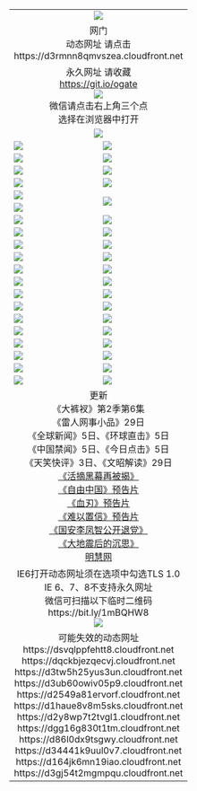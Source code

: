 ﻿<table>
  <tr></tr>
  <tr><td colspan=2 align=center><img src="https://cloud.githubusercontent.com/assets/11880933/13434984/f430fae2-e012-11e5-814f-c2df1e82b247.jpg" /></td></tr>
  <tr><td colspan=2 align=center>网门<br>动态网址 请点击
<br>https://d3rmnn8qmvszea.cloudfront.net
    </td>
  </tr>
  <tr>
    <td colspan=2 align=center>永久网址 请收藏<br/><a href="https://git.io/ogate" target="_blank">https://git.io/ogate</a><br/><a href="https://d3rmnn8qmvszea.cloudfront.net/Up/0WMGDL2.png" target="_blank"><img src="https://d3rmnn8qmvszea.cloudfront.net/Up/0WMGD2.png"/></a>
    <br>微信请点击右上角三个点<br>选择在浏览器中打开<br></td>
  </tr>
  <tr>
    <td colspan=2 align=center><a href="https://d3rmnn8qmvszea.cloudfront.net/ogUP.aspx?name=0oGate.apk" target="_blank"><img src="https://d3rmnn8qmvszea.cloudfront.net/Up/0WMAZ.jpg" /></a></td>
  </tr>
  <tr>
    <td><a href="https://d3rmnn8qmvszea.cloudfront.net/ogNice.aspx" target="_blank"><img src="https://d3rmnn8qmvszea.cloudfront.net/Up/0WCYY.jpg" /></a></td>
    <td><a href="https://d3rmnn8qmvszea.cloudfront.net/onCO.aspx?ob=600%E4%BA%8B%E7%89%A9&op=%E5%A2%9E%E5%88%A0%E6%94%B9&args=WH1~%23%E7%B1%BB%E5%9E%8B6%E6%96%B0%E9%97%BB%7c%23%E7%B1%BB%E5%9E%8B6%E8%AF%84%E8%AE%BA&mode=" target="_blank"><img src="https://d3rmnn8qmvszea.cloudfront.net/Up/0WZTT.jpg" /></a></td> 
  </tr>
  <tr>
    <td><a href="https://d3rmnn8qmvszea.cloudfront.net/ogDY.aspx" target="_blank"><img src="https://d3rmnn8qmvszea.cloudfront.net/Up/0FK.jpg" /></a></td>
    <td><a href="https://d3rmnn8qmvszea.cloudfront.net/ogST.aspx" target="_blank"><img src="https://d3rmnn8qmvszea.cloudfront.net/Up/0ST.jpg" /></a></td> 
  </tr>
  <tr>
    <!--td rowspan=2><a href="https://d3rmnn8qmvszea.cloudfront.net/ogUP.aspx?name=WJ.mp4&count=T:1,480P:1" target="_blank"><img src="https://d3rmnn8qmvszea.cloudfront.net/Up/WJ.jpg" /></a></td-->
    <td><a href="https://d3rmnn8qmvszea.cloudfront.net/ogUP.aspx?name=11DKC.mp4&count=T:2,2:6,1:16" target="_blank"><img src="https://d3rmnn8qmvszea.cloudfront.net/Up/11DKC.jpg" /></a></td> 
    <td><div><a href="https://d3rmnn8qmvszea.cloudfront.net/ogUP.aspx?name=LRWS.mp4&count=7B:8,6B:44,5A:10,5B:35,4A:14,4B:19,3A:10,3B:26,2A:16,2B:21,1A:23,1B:29&current=7B:8" target="_blank"><img src="https://d3rmnn8qmvszea.cloudfront.net/Up/LRWS.jpg" /></a></td>
   </tr>
  <tr>
    <td><a href="https://d3rmnn8qmvszea.cloudfront.net/ogUP.aspx?name=LRSH.mp4&count=W:13,2:10" target="_blank"><img src="https://d3rmnn8qmvszea.cloudfront.net/Up/LRSH.jpg" /></a></td>
    <td><a href="https://d3rmnn8qmvszea.cloudfront.net/ogNiceVedio.aspx" target="_blank"><img src="https://d3rmnn8qmvszea.cloudfront.net/Up/TGKDY.jpg" /></a></td>
  </tr>
  <tr>
    <td><a href="https://d3rmnn8qmvszea.cloudfront.net/ogUP.aspx?name=JQR.mp4&count=2" target="_blank"><img src="https://d3rmnn8qmvszea.cloudfront.net/Up/JQR.jpg" /></a></td>   
    <td rowspan=2><a href="https://d3rmnn8qmvszea.cloudfront.net/ogUP.aspx?name=JP.mp4&count=9" target="_blank"><img src="https://d3rmnn8qmvszea.cloudfront.net/Up/JP.jpg" /></td>
  </tr>
  <tr>
    <td><a href="https://d3rmnn8qmvszea.cloudfront.net/ogUP.aspx?name=WH.mp4" target="_blank"><img src="https://d3rmnn8qmvszea.cloudfront.net/Up/WH.jpg" /></a></td>
  </tr>
  <tr>
    <td><a href="https://d3rmnn8qmvszea.cloudfront.net/ogUP.aspx?name=SSZJ.mp4&count=SP:6,480P:9" target="_blank"><img src="https://d3rmnn8qmvszea.cloudfront.net/Up/SSZJ.jpg" /></a></td>
    <td><a href="https://d3rmnn8qmvszea.cloudfront.net/ogUP.aspx?name=ZY.mp4&count=2015:16" target="_blank"><img src="https://d3rmnn8qmvszea.cloudfront.net/Up/ZY.jpg" /></a</td>
  </tr>
  <tr>
    <td><a href="https://d3rmnn8qmvszea.cloudfront.net/ogUP.aspx?name=XTFY.mp4&count=B:2,A:24" target="_blank"><img src="https://d3rmnn8qmvszea.cloudfront.net/Up/XTFY.jpg" /></a></td>
    <td><a href="https://d3rmnn8qmvszea.cloudfront.net/ogUP.aspx?name=1XQK.mp4&count=13" target="_blank"><img src="https://d3rmnn8qmvszea.cloudfront.net/Up/1XQK.jpg" /></a</td>
  </tr>
  <tr>
    <td><a href="https://d3rmnn8qmvszea.cloudfront.net/ogUP.aspx?name=1LYF.mp4&count=2" target="_blank"><img src="https://d3rmnn8qmvszea.cloudfront.net/Up/1LYF0.jpg" /></a></td>
    <td><a href="https://d3rmnn8qmvszea.cloudfront.net/ogUP.aspx?name=1ZGC.mp4&count=6" target="_blank"><img src="https://d3rmnn8qmvszea.cloudfront.net/Up/1ZGC0.jpg" /></a></td>
  </tr>
  <tr>
    <td><a href="https://d3rmnn8qmvszea.cloudfront.net/ogUP.aspx?name=1ZKM.mp4&count=3&current=3" target="_blank"><img src="https://d3rmnn8qmvszea.cloudfront.net/Up/1ZKM0.jpg" /></a></td>  
    <td><a href="https://d3rmnn8qmvszea.cloudfront.net/ogUP.aspx?name=1WWY.mp4&count=6&current=6" target="_blank"><img src="https://d3rmnn8qmvszea.cloudfront.net/Up/1WWY0.jpg" /></a></td>
  </tr>
  <tr>
    <td><a href="https://d3rmnn8qmvszea.cloudfront.net/ogUP.aspx?name=10JGY.mp4&count=3" target="_blank"><img src="https://d3rmnn8qmvszea.cloudfront.net/Up/10JGY0.jpg" /></a></td>
    <td><a href="https://d3rmnn8qmvszea.cloudfront.net/ogUP.aspx?name=10CYS.mp4&count=2" target="_blank"><img src="https://d3rmnn8qmvszea.cloudfront.net/Up/10CYS0.jpg" /></a></td>
  </tr>
  <tr>
    <td><a href="https://d3rmnn8qmvszea.cloudfront.net/ogUP.aspx?name=4SQQ.mp4&count=201603:5,201602:20,201601:21&current=201603:5" target="_blank"><img src="https://d3rmnn8qmvszea.cloudfront.net/Up/4SQQ0.jpg"/></a></td>
    <td><a href="https://d3rmnn8qmvszea.cloudfront.net/ogUP.aspx?name=4SHQ.mp4&count=201603:5,201602:27,201601:28&current=201603:5" target="_blank"><img src="https://d3rmnn8qmvszea.cloudfront.net/Up/4SHQ0.jpg"/></a></td>
  </tr>
  <tr>
    <td><a href="https://d3rmnn8qmvszea.cloudfront.net/ogUP.aspx?name=4SZG.mp4&count=201603:5,201602:21,201601:23&current=201603:5" target="_blank"><img src="https://d3rmnn8qmvszea.cloudfront.net/Up/4SZG0.jpg"/></a></td>
    <td><a href="https://d3rmnn8qmvszea.cloudfront.net/ogUP.aspx?name=4SDJ.mp4&count=201603A:5,201603B:4,201602A:24,201602B:7,201601A:48,201601B:6&current=201603A:5" target="_blank"><img src="https://d3rmnn8qmvszea.cloudfront.net/Up/4SDJ0.jpg"/></a></td>
  </tr>
  <tr>
    <td><a href="https://d3rmnn8qmvszea.cloudfront.net/ogUP.aspx?name=4CTX.mp4&count=201603:1,201602:3,201601:4&current=201603:1" target="_blank"><img src="https://d3rmnn8qmvszea.cloudfront.net/Up/4CTX0.jpg"/></a></td>
    <td><a href="https://d3rmnn8qmvszea.cloudfront.net/ogUP.aspx?name=4CWZ.mp4&count=201602:4,201601:4&current=201602:4" target="_blank"><img src="https://d3rmnn8qmvszea.cloudfront.net/Up/4CWZ0.jpg"/></a></td>
  </tr>
  <tr>
    <td><a href="https://d3rmnn8qmvszea.cloudfront.net/onUP.aspx?name=https://d2t6x1lwzcff38.cloudfront.net/" target="_blank"><img src="https://d3rmnn8qmvszea.cloudfront.net/Up/0DTW.jpg"/></a></td>
    <td><a href="https://d3rmnn8qmvszea.cloudfront.net/onUP.aspx?name=https://d240ns8up8earz.cloudfront.net/acenter/" target="_blank"><img src="https://d3rmnn8qmvszea.cloudfront.net/Up/0TDW.jpg" /></a></td>
  </tr>
  <tr>
    <td><a href="https://d3rmnn8qmvszea.cloudfront.net/onUP.aspx?name=https://d4508d6vomz2p.cloudfront.net/gb/nsc413.htm" target="_blank"><img src="https://d3rmnn8qmvszea.cloudfront.net/Up/0DJY.jpg" /></a></td>
    <td><a href="https://d3rmnn8qmvszea.cloudfront.net/onUP.aspx?name=https://d3bxwq7vzudb5l.cloudfront.net/xtr/gb/prog204.html" target="_blank"><img src="https://d3rmnn8qmvszea.cloudfront.net/Up/0XTR.jpg" /></a></td>
  </tr>
  <tr>
    <td><a href="https://d3rmnn8qmvszea.cloudfront.net/onUP.aspx?name=https://d3aj00iefsmfgc.cloudfront.net/" target="_blank"><img src="https://d3rmnn8qmvszea.cloudfront.net/Up/0MHW.jpg" /></a></td>
    <td><a href="https://d3rmnn8qmvszea.cloudfront.net/onUP.aspx?name=https://d1lcj91uv80klr.cloudfront.net/" target="_blank"><img src="https://d3rmnn8qmvszea.cloudfront.net/Up/0ZJW.jpg" /></a></td>
  </tr>
  <tr>
    <td><a href="https://d3rmnn8qmvszea.cloudfront.net/ogUP.aspx?name=0FG.zip" target="_blank"><img src="https://d3rmnn8qmvszea.cloudfront.net/Up/0FG.jpg" /></a></td>
    <td><a href="https://d3rmnn8qmvszea.cloudfront.net/ogUP.aspx?name=0FGA.apk" target="_blank"><img src="https://d3rmnn8qmvszea.cloudfront.net/Up/0FGA.jpg" /></a></td>
  </tr>
  <tr>
    <td><a href="https://d3rmnn8qmvszea.cloudfront.net/ogUP.aspx?name=0U.zip" target="_blank"><img src="https://d3rmnn8qmvszea.cloudfront.net/Up/0U.jpg" /></a></td>
    <td><a href="https://d3rmnn8qmvszea.cloudfront.net/ogUP.aspx?name=0UA.apk" target="_blank"><img src="https://d3rmnn8qmvszea.cloudfront.net/Up/0UA.jpg" /></a></td>
  </tr>
  <tr>
    <td><a href="https://d3rmnn8qmvszea.cloudfront.net/ogUP.aspx?name=0iPPOTV.zip" target="_blank"><img src="https://d3rmnn8qmvszea.cloudfront.net/Up/0iPPOTV.jpg" /></a></td>
    <td><a href="https://d3rmnn8qmvszea.cloudfront.net/ogUP.aspx?name=0iNTD.apk" target="_blank"><img src="https://d3rmnn8qmvszea.cloudfront.net/Up/0iNTD.jpg" /></a></td>
  </tr>
  <tr>
    <td colspan=2 align=center>更新<br>
      《大裤衩》第2季第6集<br>
      《雷人网事小品》29日<br>
      《全球新闻》5日、《环球直击》5日<br>
      《中国禁闻》5日、《今日点击》5日<br>
      《天笑快评》3日、《文昭解读》29日<br>
      <a href="https://d3rmnn8qmvszea.cloudfront.net/ogUP.aspx?name=SSZJ480P9.mp4" target="_blank">《活摘黑幕再被揭》</a><br>
      <a href="https://d3rmnn8qmvszea.cloudfront.net/ogUP.aspx?name=11ZYZG0.mp4" target="_blank">《自由中国》预告片</a><br>
      <a href="https://d3rmnn8qmvszea.cloudfront.net/ogUP.aspx?name=11XR.mp4" target="_blank">《血刃》预告片</a><br>
      <a href="https://d3rmnn8qmvszea.cloudfront.net/ogUP.aspx?name=11NYZX.mp4&count=2" target="_blank">《难以置信》预告片</a><br>
      <a href="https://d3rmnn8qmvszea.cloudfront.net/ogUP.aspx?name=4LFZ.mp4" target="_blank">《国安李凤智公开退党》</a><br>
      <a href="https://d3rmnn8qmvszea.cloudfront.net/ogUP.aspx?name=4DDZHDCS.mp4" target="_blank">《大地震后的沉思》</a><br>
      <a href="https://d3rmnn8qmvszea.cloudfront.net/onUP.aspx?name=https://www.minghui.org/" target="_blank">明慧网</a></td>
    </td>
  </tr>
  <tr>
    <td colspan=2 align=center>IE6打开动态网址须在选项中勾选TLS 1.0<br/>IE 6、7、8不支持永久网址<br/>
      微信可扫描以下临时二维码<br/>https://bit.ly/1mBQHW8<br/><a href="https://d3rmnn8qmvszea.cloudfront.net/Up/0WMGDL3.png" target="_blank"><img src="https://d3rmnn8qmvszea.cloudfront.net/Up/0WMGD3.png"/></a><br>
  </tr>
  <tr>
    <td colspan=2 align=center>可能失效的动态网址
<br>https://dsvqlppfehtt8.cloudfront.net
<br>https://dqckbjezqecvj.cloudfront.net
<br>https://d3tw5h25yus3un.cloudfront.net
<br>https://d3ub60owiv05p9.cloudfront.net
<br>https://d2549a81ervorf.cloudfront.net
<br>https://d1haue8v8m5sks.cloudfront.net
<br>https://d2y8wp7t2tvgl1.cloudfront.net
<br>https://dgg16g830t1tm.cloudfront.net
<br>https://d86l0dx9tsgwy.cloudfront.net
<br>https://d34441k9uul0v7.cloudfront.net
<br>https://d164jk6mn19iao.cloudfront.net
<br>https://d3gj54t2mgmpqu.cloudfront.net
    </td>
  </tr>
</table>
